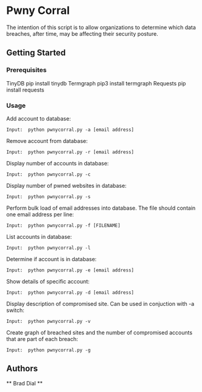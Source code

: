 # Pwny Corral

The intention of this script is to allow organizations
to determine which data breaches, after time, may be 
affecting their security posture.

## Getting Started



### Prerequisites

TinyDB
	pip install tinydb
Termgraph
	pip3 install termgraph
Requests
	pip install requests

### Usage

Add account to database:
```
Input:  python pwnycorral.py -a [email address]
```

Remove account from database:

```
Input:  python pwnycorral.py -r [email address]
```

Display number of accounts in database:

```
Input:  python pwnycorral.py -c
```

Display number of pwned websites in database:

```
Input:  python pwnycorral.py -s
```

Perform bulk load of email addresses into database.  The file should
contain one email address per line:

```
Input:  python pwnycorral.py -f [FILENAME]
```

List accounts in database:

```
Input:  python pwnycorral.py -l
```

Determine if account is in database:

```
Input:  python pwnycorral.py -e [email address]
```

Show details of specific account:

```
Input:  python pwnycorral.py -d [email address]
```

Display description of compromised site.  Can be used in conjuction with -a switch:

```
Input:  python pwnycorral.py -v
```

Create graph of breached sites and the number of compromised accounts that are part of each breach:

```
Input:  python pwnycorral.py -g
```


## Authors

** Brad Dial **
